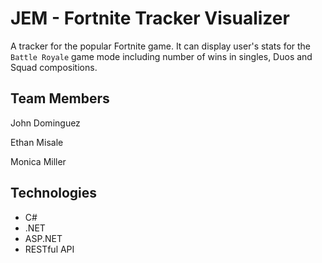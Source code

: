 # JEM - Fortnite Tracker Visualizer

A tracker for the popular Fortnite game. It can display user's stats for the `Battle Royale` game mode including number of wins in singles, Duos and Squad compositions. 


## Team Members
John Dominguez

Ethan Misale

Monica Miller


## Technologies
* C#
* .NET
* ASP.NET
* RESTful API

